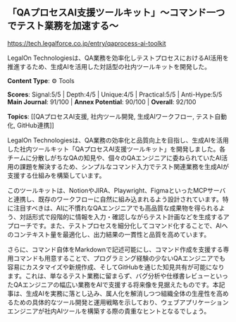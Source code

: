 ## 「QAプロセスAI支援ツールキット」〜コマンド一つでテスト業務を加速する〜

https://tech.legalforce.co.jp/entry/qaprocess-ai-toolkit

LegalOn Technologiesは、QA業務を効率化しテストプロセスにおけるAI活用を推進するため、生成AIを活用した対話型の社内ツールキットを開発した。

**Content Type**: ⚙️ Tools

**Scores**: Signal:5/5 | Depth:4/5 | Unique:4/5 | Practical:5/5 | Anti-Hype:5/5
**Main Journal**: 91/100 | **Annex Potential**: 90/100 | **Overall**: 92/100

**Topics**: [[QAプロセスAI支援, 社内ツール開発, 生成AIワークフロー, テスト自動化, GitHub連携]]

LegalOn Technologiesは、QA業務の効率化と品質向上を目指し、生成AIを活用した社内ツールキット「QAプロセスAI支援ツールキット」を開発しました。各チームに分散しがちなQAの知見や、個々のQAエンジニアに委ねられていたAI活用の課題を解決するため、シンプルなコマンド入力でテスト関連業務を生成AIが支援する仕組みを構築しています。

このツールキットは、NotionやJIRA、Playwright、FigmaといったMCPサーバと連携し、既存のワークフローに自然に組み込まれるよう設計されています。特に注目すべきは、AIに不慣れなQAエンジニアでも高品質な成果物を得られるよう、対話形式で段階的に情報を入力・確認しながらテスト計画などを生成するアプローチです。また、テストプロセスを細分化してコマンド化することで、AIへのコンテキスト量を最適化し、出力結果の一貫性と品質を高めています。

さらに、コマンド自体をMarkdownで記述可能にし、コマンド作成を支援する専用コマンドも用意することで、プログラミング経験の少ないQAエンジニアでも容易にカスタマイズや新規作成、そしてGitHubを通じた知見共有が可能になります。これは、単なるテスト業務に留まらず、バグ分析や仕様書レビューといったQAエンジニアの幅広い業務をAIで支援する将来像を見据えたものです。本記事は、生成AIを実務に落とし込み、属人化を解消しつつ組織全体の生産性を高めるための具体的なツール開発と運用戦略を示しており、ウェブアプリケーションエンジニアが社内AIツールを構築する際の貴重なヒントとなるでしょう。